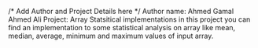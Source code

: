/* Add Author and Project Details here */
Author name: Ahmed Gamal Ahmed Ali
Project: Array Statsitical implementations
in this project you can find an implementation to some statistical analysis on array like mean, median, average, minimum and maximum values of input array.